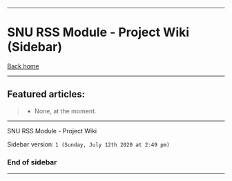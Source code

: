 
***

# SNU RSS Module - Project Wiki (Sidebar)

[Back home](https://github.com/seanpm2001/SNU_RSS/wiki/)

***

## Featured articles:

> * None, at the moment.

***

SNU RSS Module - Project Wiki

Sidebar version: `1 (Sunday, July 12th 2020 at 2:49 pm)`

### End of sidebar

***
